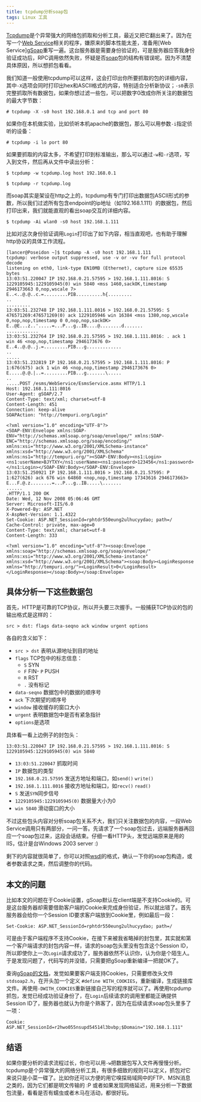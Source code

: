 ```yaml
---
title: tcpdump分析soap包
tags: Linux 工具
---
```


[Tcpdump](http://www.tcpdump.org)是个异常强大的网络包抓取和分析工具，最近又把它翻出来了。因为在写一个[Web Service](http://en.wikipedia.org/wiki/Web_service)相关的程序，嫌原来的脚本性能太差，准备用[Web Service][gSoap](http://www.cs.fsu.edu/~engelen/soap.html)重写一遍。这台服务器是需要身份验证的，可是服务器应答我身份验证成功后，RPC调用依然失败，怀疑是否[soap](http://www.w3.org/TR/soap/)包的结构有错误呢。因为不清楚具体原因，所以想抓包看看。

我们知道一般使用tcpdump可以这样，这会打印出你所要抓取的包的详细内容，其中`-X`选项会同时打印出hex和ASCII格式的内容，特别适合分析新协议；`-s0`表示完整抓取所有数据包，如果你想过滤一些包，可以把数字0改成你所关注的数据包的最大字节数：

    # tcpdump -X -s0 host 192.168.0.1 and tcp and port 80

如果你在本机做实验，比如侦听本机apache的数据包，那么可以用参数`-i`指定侦听的设备：

    # tcpdump -i lo port 80

如果要抓取的内容太多，不希望打印到标准输出，那么可以通过`-w`和`-r`选项，写入到文件，然后再从文件中读出分析：

    $ tcpdump -w tcpdump.log host 192.168.0.1

    $ tcpdump -r tcpdump.log

而soap其实是架设在http之上的，tcpdump有专门打印出数据包ASCII形式的参数，所以我们过滤所有包含endpoint的ip地址（如192.168.1.111）的数据包，然后打印出来，我们就能直观的看出soap交互的详细内容。

    $ tcpdump -Ai wlan0 -s0 host 192.168.1.111

比如对这次身份验证调用`Login`打印出了如下内容，相当直观吧，也有助于理解http协议的具体工作流程。

    [lancer@Poseidon ~]$ tcpdump -A -s0 host 192.168.1.111
    tcpdump: verbose output suppressed, use -v or -vv for full protocol decode
    listening on eth0, link-type EN10MB (Ethernet), capture size 65535 bytes
    13:03:51.220047 IP 192.168.0.21.57595 > 192.168.1.111.8016: S 1229105945:1229105945(0) win 5840 <mss 1460,sackOK,timestamp 2946173663 0,nop,wscale 7>
    E..<..@.@..c.=.........PIB..........h{.........
    ..
    .........
    13:03:51.232748 IP 192.168.1.111.8016 > 192.168.0.21.57595: S 476571269:476571269(0) ack 1229105946 win 16384 <mss 1380,nop,wscale 0,nop,nop,timestamp 0 0,nop,nop,sackOK>
    E..@E...z..'.....=...P...g..IB....@........d.......
    ............
    13:03:51.232764 IP 192.168.0.21.57595 > 192.168.1.111.8016: . ack 1 win 46 <nop,nop,timestamp 2946173676 0>
    E..4..@.@..j.=.........PIB...g.............
    ..
    .....
    13:03:51.232819 IP 192.168.0.21.57595 > 192.168.1.111.8016: P 1:676(675) ack 1 win 46 <nop,nop,timestamp 2946173676 0>
    E.....@.@.|..=.........PIB...g.......\.....
    ..
    .....POST /esms/WebService/EsmsService.asmx HTTP/1.1
    Host: 192.168.1.111:8016
    User-Agent: gSOAP/2.7
    Content-Type: text/xml; charset=utf-8
    Content-Length: 451
    Connection: keep-alive
    SOAPAction: "http://tempuri.org/Login"

    <?xml version="1.0" encoding="UTF-8"?>
    <SOAP-ENV:Envelope xmlns:SOAP-ENV="http://schemas.xmlsoap.org/soap/envelope/" xmlns:SOAP-ENC="http://schemas.xmlsoap.org/soap/encoding/" xmlns:xsi="http://www.w3.org/2001/XMLSchema-instance" xmlns:xsd="http://www.w3.org/2001/XMLSchema" xmlns:ns1="http://tempuri.org/"><SOAP-ENV:Body><ns1:Login><ns1:userName>BJYTXY</ns1:userName><ns1:password>123456</ns1:password></ns1:Login></SOAP-ENV:Body></SOAP-ENV:Envelope>
    13:03:51.250921 IP 192.168.1.111.8016 > 192.168.0.21.57595: P 1:627(626) ack 676 win 64860 <nop,nop,timestamp 17343616 2946173663>
    E...F.@.z........=...P...g..IB.....\.......
    ......
    .HTTP/1.1 200 OK
    Date: Wed, 12 Nov 2008 05:06:46 GMT
    Server: Microsoft-IIS/6.0
    X-Powered-By: ASP.NET
    X-AspNet-Version: 1.1.4322
    Set-Cookie: ASP.NET_SessionId=rphtdr550eung2ulhucyydao; path=/
    Cache-Control: private, max-age=0
    Content-Type: text/xml; charset=utf-8
    Content-Length: 333

    <?xml version="1.0" encoding="utf-8"?><soap:Envelope xmlns:soap="http://schemas.xmlsoap.org/soap/envelope/" xmlns:xsi="http://www.w3.org/2001/XMLSchema-instance" xmlns:xsd="http://www.w3.org/2001/XMLSchema"><soap:Body><LoginResponse xmlns="http://tempuri.org/"><LoginResult>0</LoginResult></LoginResponse></soap:Body></soap:Envelope>

## 具体分析一下这些数据包

首先，HTTP是可靠的TCP协议，所以开头要三次握手。一般捕获TCP协议的包的输出格式是这样的：

    src > dst: flags data-seqno ack window urgent options

各自的含义如下：

- `src > dst` 表明从源地址到目的地址
- `flags` TCP包中的标志信息：
    - `S` SYN
    - `F` FIN- `P` PUSH
    - `R` RST
    - `.` 没有标记
- `data-seqno` 数据包中的数据的顺序号
- `ack` 下次期望的顺序号
- `window` 接收缓存的窗口大小
- `urgent` 表明数据包中是否有紧急指针
- `options`是选项

具体看一看上边例子的封包头：

    13:03:51.220047 IP 192.168.0.21.57595 > 192.168.1.111.8016: S 1229105945:1229105945(0) win 5840

- `13:03:51.220047` 抓取时间
- `IP` 数据包的类型
- `192.168.0.21.57595` 发送方地址和端口，如`send()` `write()`
- `192.168.1.111.8016` 接收方地址和端口，如`recv()` `read()`
- `S` 发送`SYN`同步信号
- `1229105945:1229105945(0)` 数据量大小为0
- `win 5840` 滑动窗口的大小

不过这些包头内容对分析soap包关系不大，我们只关注数据包的内容，一段Web Service调用只有两部分，一问一答。先请求了一个soap包过去，远端服务器再回应一个soap包过来，这段会话结束。仔细一看HTTP头，发觉远端原来是用的IIS，估计是台Windows 2003 server :)

剩下的内容就很简单了，你可以对照[wsdl](http://en.wikipedia.org/wiki/WSDL)的格式，确认一下你的soap包构造，或者参数请求之类，然后调整你的代码。

## 本文的问题

比如本文的问题在于Cookie设置，gSoap默认在client端是不支持Cookie的。可是这台服务器却需要借助客户端的Cookie来完成身份验证，所以就出错了。首先服务器会给你一个Session ID要求客户端放到Cookie里，例如最后一段：

    Set-Cookie: ASP.NET_SessionId=rphtdr550eung2ulhucyydao; path=/

可是由于客户端程序不支持Cookie，在接下来被我省略掉的封包里，其实就和第一个客户端请求的封包内容一样，请求的soap包头里没有包含这个Session ID，所以即使你上一次`Login`请求成功了，服务器依然不认识你，认为你是个陌生人。于是发现问题了，代码写的并没错，只需要把gSoap重新编译一把就OK了。

查询[gSoap的文档](http://www.cs.fsu.edu/~engelen/soapdoc2.html#tth_sEc18.26)，发觉如果要客户端支持Cookies，只需要修改头文件 `stdsoap2.h`，在开头加一个定义 `#define WITH_COOKIES`，重新编译，生成链接库文件。再使用`-DWITH_COOKIES`重新链接自己写的程序就可以了。再使用tcpdump抓包，发觉已经成功验证身份了，在`Login`后续请求的调用里都能正确提供Session ID了，服务器也就认为你是个熟客了，因为在后续请求soap包头里多了一项：

    Cookie: ASP.NET_SessionId=r2hwo055nsupd54514l3bvbp;$Domain="192.168.1.111"

## 结语

如果你要分析的请求流程过长，你也可以用`-w`把数据包写入文件再慢慢分析。tcpdump是个异常强大的网络分析工具，有很多细致的规则可以定义，抓包对它来说只是小菜一碟了。比如你还可以方便的用它嗅探局域网中的FTP、MSN消息之类的，因为它们都是明文传输的 :P 或者如果发现网络延迟，用来分析一下数据包流量，看看是否有蠕虫或者木马在活动，都很好玩。
